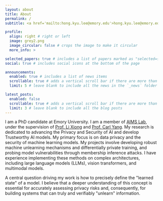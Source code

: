 ```yaml
---
layout: about
title: About
permalink: /
subtitle: <a href='mailto:hong.kyu.lee@emory.edu'>hong.kyu.lee@emory.edu</a> | <a href='https://www.cs.emory.edu/site/aims/'>Emory AIMS</a>

profile:
  align: right # right or left
  image: grey2.png
  image_circular: false # crops the image to make it circular
  more_info: >

selected_papers: true # includes a list of papers marked as "selected={true}"
social: true # includes social icons at the bottom of the page

announcements:
  enabled: true # includes a list of news items
  scrollable: true # adds a vertical scroll bar if there are more than 3 news items
  limit: 5 # leave blank to include all the news in the `_news` folder

latest_posts:
  enabled: false
  scrollable: true # adds a vertical scroll bar if there are more than 3 new posts items
  limit: 3 # leave blank to include all the blog posts
---
```


<!-- Write your biography here. Tell the world abbbbb yourself. Link to your favorite [subreddit](http://reddit.com). You can put a picture in, too. The code is already in, just name your picture `prof_pic.jpg` and put it in the `img/` folder.

Put your address / P.O. box / other info right below your picture. You can also disable any of these elements by editing `profile` property of the YAML header of your `_pages/about.md`. Edit `_bibliography/papers.bib` and Jekyll will render your [publications page](/al-folio/publications/) automatically.

Link to your social media connections, too. This theme is set up to use [Font Awesome icons](https://fontawesome.com/) and [Academicons](https://jpswalsh.github.io/academicons/), like the ones below. Add your Facebook, Twitter, LinkedIn, Google Scholar, or just disable all of them. -->

I am a PhD candidate at Emory University. I am a member of [AIMS Lab](https://www.cs.emory.edu/site/aims/), under the supervision of [Prof. Li Xiong](https://www.cs.emory.edu/~lxiong/) and [Prof. Carl Yang](https://www.cs.emory.edu/~jyang71/). My research is dedicated to advancing the Privacy and Security of AI and develop Trustworthy AI models. My primary focus is on data privacy and the security of machine learning models. My projects involve developing robust machine unlearning mechanisms and differentially private training, and probing model vulnerabilities through membership inference attacks. I have experience implementing these methods on complex architectures, including large language models (LLMs), vision transformers, and multimodal models.

A central question driving my work is how to precisely define the "learned state" of a model. I believe that a deeper understanding of this concept is essential for accurately assessing privacy risks and, consequently, for building systems that can truly and verifiably "unlearn" information.

<br>
<br>
